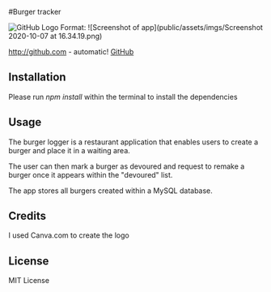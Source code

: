 #Burger tracker

![GitHub Logo](/images/logo.png)
Format: ![Screenshot of app](public/assets/imgs/Screenshot 2020-10-07 at 16.34.19.png)


http://github.com - automatic!
[GitHub](http://github.com)

## Installation

Please run *npm install* within the terminal to install the dependencies


## Usage 

The burger logger is a restaurant application that enables users to create a burger and place it in a waiting area.

The user can then mark a burger as devoured and request to remake a burger once it appears within the "devoured" list.

The app stores all burgers created within a MySQL database.


## Credits

I used Canva.com to create the logo


## License

MIT License


